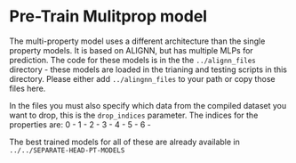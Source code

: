 # Pre-Train Mulitprop model

The multi-property model uses a different architecture than the single property models. It is based on ALIGNN, but has multiple MLPs for prediction. The code for these models is in the the `../alignn_files` directory - these models are loaded in the trianing and testing scripts in this directory. Please either add `../alingnn_files` to your path or copy those files here.

In the files you must also specify which data from the compiled dataset you want to drop, this is the `drop_indices` parameter. The indices for the properties are:
0 -
1 - 
2 -
3 -
4 -
5 -
6 -

The best trained models for all of these are already available in `../../SEPARATE-HEAD-PT-MODELS`
